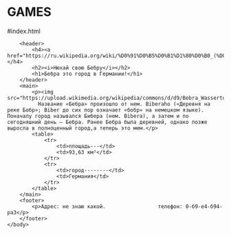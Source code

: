 # GAMES
#index.html
<html>
    <head>
        <title>Не заблуждайся!</title>
        <link rel="stylesheet"href="style.css"/>
    </head>
    <body>
       
        <header>
            <h4><a href="https://ru.wikipedia.org/wiki/%D0%91%D0%B5%D0%B1%D1%80%D0%B0_(%D0%B3%D0%BE%D1%80%D0%BE%D0%B4)">вики</a></h4>
            <h2><i>Нюхай свою Бебру</i></h2>
            <h1>Бебра это город в Германии!</h1>
        </header>
        <main>
            <p><img src="https://upload.wikimedia.org/wikipedia/commons/d/d9/Bebra_Wasserturm.jpeg">
              Название «Бебра» произошло от нем. Biberaho («Деревня на реке Бобр»; Biber до сих пор означает «бобр» на немецком языке). Поначалу город назывался Бибера (нем. Bibera), а затем и по сегодняшний день — Бебра. Ранее Бебра была деревней, однако позже выросла в полноценный город,а теперь это мем.</p>
            <table>
                <tr>
                    <td>площадь---</td>
                    <td>93,63 км²</td>
                </tr>
                <tr>
                    <td>город--------</td>
                    <td>Германия</td>
                </tr>
            </table>
        </main>
        <footer>
            <p>Адрес: не знаю какой.                 телефон: 0-б9-е4-б94-ра3</p>
        </footer>
    </body>
</html>
